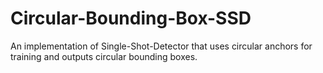# Circular-Bounding-Box-SSD
An implementation of Single-Shot-Detector that uses circular anchors for training and outputs circular bounding boxes.
